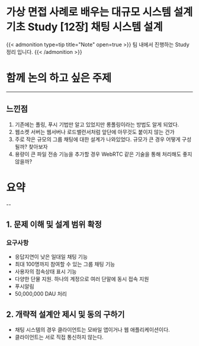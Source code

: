 # 가상 면접 사례로 배우는 대규모 시스템 설계 기초 Study [12장] 채팅 시스템 설계


{{< admonition type=tip title="Note" open=true >}}
팀 내에서 진행하는 Study 정리 입니다.
{{< /admonition >}} 

# 함께 논의 하고 싶은 주제
---
## 느낀점
1. 기존에는 폴링, 푸시 기법만 알고 있었지만 롱폴링이라는 방법도 알게 되었다.
2. 웹소켓 서버는 웹서버나 로드밸런서처럼 앞단에 아무것도 붙이지 않는 건가
3. 주로 작은 규모의 그룹 채팅에 대한 설계가 나와있었다. 규모가 큰 경우 어떻게 구성될까? 찾아보자
4. 용량이 큰 파일 전송 기능을 추가할 경우 WebRTC 같은 기술을 통해 처리해도 좋지 않을까?

# 요약
--

## 1. 문제 이해 및 설계 범위 확정

### 요구사항
- 응답지연이 낮은 일대일 채팅 기능
- 최대 100명까지 참여할 수 있는 그룹 채팅 기능
- 사용자의 접속상태 표시 기능
- 다양한 단물 지원. 하나의 계정으로 여러 단말에 동시 접속 지원
- 푸시알림
- 50,000,000 DAU 처리

## 2. 개략적 설계안 제시 및 동의 구하기
- 채팅 시스템의 경우 클라이언트는 모바일 앱이거나 웹 애플리케이션이다.
- 클라이언트는 서로 직접 통신하지 않는다.





